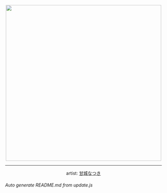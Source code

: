 
<p align="center">
  <img width="500" src="https://nekos.best/api/v2/neko/0271.png">
  <hr/>
  <center>
    artist: <a href="https://www.pixiv.net/en/artworks/72067659">甘城なつき</a>
  </center>
</p>


###### Auto generate README.md from update.js

